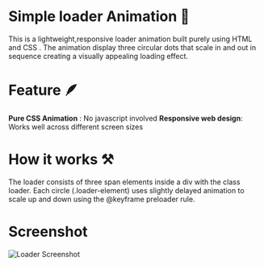 # Simple loader Animation 👼
This is a lightweight,responsive loader animation built purely using HTML and CSS . The animation display three circular dots
that scale in and out in sequence creating a visually appealing loading effect.

# Feature 🪶
**Pure CSS Animation** : No javascript involved
**Responsive web design**: Works well across different screen sizes

# How it works ⚒️ 
The loader consists of three span elements inside a div with the class loader. Each circle (.loader-element) uses slightly delayed
animation to scale up and down using the @keyframe preloader rule.

# Screenshot
![Loader Screenshot](<img width="1920" height="1080" alt="loaderPhoto" src="https://github.com/user-attachments/assets/585f8830-59c8-4126-bd3e-4b29f5b1079f" />
)
